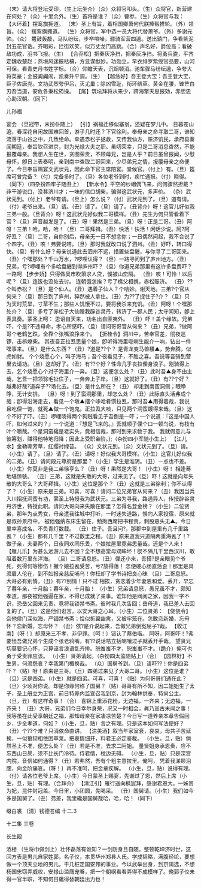 <!-- { "loadSidebar": true } -->
（末）请大将登坛受印。（生上坛坐介）（众）众将官叩头。（生）众将官，新营建在何处？（众）十里余外。（生）首将是谁？（众）曹参。（生）众将官与我：
【大环着】摆鸾旗拥道。
（末）圣上有旨，着相国卿萧何代朕捧毂推轮。（外）领旨。（众）
摆鸾旗拥道。
（生）众将官，军中选一员大将代替萧爷。（外）多谢元帅。（众）
鼍鼓轰敲，马队纷纭，步卒喧噪，骠骑军营四遶。送出辕门，争看紫泥封五花官诰。齐喝彩，拦街欢笑，似万丈龙门高跳。（合）声名好，爵位高；看破敌功成，羽书飞报。（生）
【合乔松】把秦灰净扫，把秦灰净扫。将勇兵骁，平齐定魏收楚赵；燕境风迷振枯槁，方显谋猷妙。功勋立，早衣绯罗紫绶官品要，山河可保。看青史丹书姓字标。（合）仰瞻天表，沉烟顿消。驰车骤马纷纭遶，争夸大将英豪；金鼓阗阗闹，凯奏升平调。（生）
【越恁好】吾王登大宝：吾王登大宝，臣子佐唐尧。文功武烈夸伊吕，灭尤巢；除凶雪耻，衔环结草。黄金在腰，锋芒白刃吾当道，安危各秉松筠操。
【尾】筑坛拜将从来少，跨海擎天思报効，赤胆忠心助汉朝。（同下）
 
儿孙福
 
宴会
（旦冠带，末扮仆随上）
【引】祸福迁移似塞翁，还疑在梦儿中。
日暮苍山遶，春深花自闲故国难回首，游子几时还？下官徐利，奉母亲之命寻取二哥，谁知流落于山谷之中，几致绝命。幸遇赤松子拯救，又传我仙方，赈济饥民，承府县奏闻朝廷，奉旨钦召进京，封为光禄大夫之职。虽叨荣幸，只是二哥消息杳然，不能报覆母亲。我想人生在世，贪图荣贵，不顾母兄，岂是人乎？前日虽曾报闻，少慰母怀，卽日上表奏明，亲到南中查取二哥回来，少尽弟兄之情，报覆母亲之命便了。今日奉旨赐宴文武状元，因此命下官主席陪宴。堂候官。（付上）有。（旦）筵席可曾完备？（付）完备多时了。（旦）各位老爷到时，疾忙通报。（付）晓得。（同下）（四杂扮四牢子随丑上）
【新水令】平空的纱帽偶飞来，问何骤然担戴？非干游说口，没甚济川才；一味的信口胡柴，骗得这武状元，多声价。
（杂）武状元到。（付上）老爷有请。（旦上）怎么说？（付）武状元到了。（旦）道有请。（付）老爷出来。（旦）请。（丑）请了。（旦）请了。（丑背介）呀！这官儿好似我三弟一般。（旦背介）呀！这武状元好似我二哥模样。（丑）先生为何只管看着下官？（旦）声音越发是了。（丑）呀！果然是三弟。（旦）呀！正是二哥。（丑）阿呀！三弟！哈，哈，哈！（旦）二哥拜揖。（丑）快活！快活！闲话少说。阿?阿好厾？（旦）二哥，自你别后，母亲无一日不想念你；一日偶然问起，我不合说了个四字。（丑）咳！弗要说咭。（旦）那时我就改口说了泗州。（丑）好吓，转口得快。（旦）有什么好？母亲说道此去泗州不远，措置些盘纒，与你寻了二哥回来。（丑）个嘿那处？千山万水，?啰哩认得？（旦）一路寻问到了庐州地方。（丑）兄弟，亏?啰哩有个多哈盘纒到得庐州吓？（旦）你道兄弟那里有这许多盘费吓？一路呵
【步步娇】只得做吴市吹箫求人贷，悞被山峦隔。
（丑）咳！可怜！以后呢？（旦）连饭也没处去讨。
连朝饿怎挨？亏了樵父相携，赤松赈济。
（丑）??个叫赤松？（旦）是个仙人。（丑）遇着子仙人？个哈妙。谢天地。三弟?个官从何来？（旦）那日到了庐州，猝然被人拿住。（丑）为??了捉住子?介？（旦）只为天时荒旱，寸草不生；那些人饥饿不过，要将我杀来充饥。（丑）阿呀！个嘿那处介？（旦）多亏了赤松子大仙赠我辟谷灵丹，转济了一郡人民；太守闻知，卽上表具奏。蒙圣上呵：
恩诏自天来，功名出自匪夷外。
（丑）吓！盖个缘故。兄弟吓，个是?不违母命，孝心所感吓。（旦）请问哥哥官从何来？（丑）兄弟，?做阿哥个老鹤乞跌，全靠个张嘴浪挣来个。
【折桂令】洞川中，苦奉官差，彻夜巡锣，击柝燎柴。
其夜吾正拉厾思量个娘，卽听得海里唿喇生能介一响，钻出一件嘿事来。（旦）是什么东西？（丑）?道是??个？
是青龙变马兽騕▲，势奔腾，似虎如豺。
个个烧愿心个，叫子海马；吾个夜看见子，不胜之喜。吾说等吾骑到营里去请功。（旦）这却好了。（丑）有??个好？性命几乎丧拉俚身浪子。刚骑得上去，乞个烧愿心个对子海里介一奔。（旦）这便怎么处？（丑）此时吾▲身不由主哉，乞吾一把领骔毛扯住子，一奔奔上子岸。（旦）这就好了。（丑）有??个好？越弗好哉?道奔子??场化去。（旦）是什么所在？（丑）
却走到南蛮洞侧；眼睁睁，无计安排。
（旦）呀！到了蛮洞那里，却怎么处？（丑）此际直头活弗成个哉；卽得沿海走去，看见一个墩▲摆个哆哈肴馔拉厾，那时吾▲用得着哉，我说且吃俚一饱，就死▲做一个饱鬼。正拉厾大啖，只见两个洞蛮踱得来哉。（旦）这个不好了吓。（丑）啰哩晓得两个狗贼看见子吾倒是一吓；一个说道：『这是中国人吓，如何过来的？』一个说道：『想是飞来的。』吾就顺子俚个口一顿鸟说，有枝有叶个嚼哉。个星洞蛮纔是老实头，竟相信哉，那时到来求敎于我。
我就假意儿与彼筹划，赚得他特地归降；因此上受职金阶。};（杂扮四小军随小生上）
【江儿水】金勒嘶芳草，红缨衬绿苔。
（众）文状元到。（众）文状元到了。（旦）请。（小生）请了。（旦）请了。（丑）请呀！好似我大哥模样。（小生）这官儿好似我的二弟。（丑）请问殿元尊府是那里？（小生）学生是淮阴。（丑）一点也不差。（小生）你莫非是我二弟徐亨么？（丑）呀！果然是大哥！（小生）呀！
相逢蓦地堪惊骇。
（丑）三弟，这就是失散的大哥，过来见了。（旦）吓！这就是向年失散的大哥么？大哥拜揖。（小生）这位是那个？（丑）这就是三弟徐利；你不认得了？（小生）原来是三弟。可喜，可喜！请问二位兄弟官从何来？（丑）我因当兵入川招抚洞蛮有功，蒙圣上特授我为武状元。三弟为寻我，路遇异人，传授辟谷灵丹济世，特授此职。请问大哥向来失散在那里？怎得名登金榜？（小生）二位贤弟，那年为点秀女，母亲遣我往城中打听，一时迷失道路，悞向人家投宿，原来就是叔孙景府中。
被他强纳东床生留在，勉拘西席把书程责。刺股悬头无▲。今日里幸喜成名，不负青灯数载。
（丑）住子。吾且问?，那郡中到屋里有几千里路厾？（小生）那有几千里？不过数里之程。（丑）原来道我只道隔两重海厾了！?做子亲，夫妻两个，日夜同欢同乐丢，个娘拉屋里竟弗思量哉，还是个人来！
【雁儿乐】为甚么远游儿去不回？全不想高堂母双眸坏！旣不隔几千里西汉川，敢阻着数万里东洋海。
（旦）二哥请息怒。（丑）俚还小来，吾搭?是亲眼见个爷死，死得何等惨伤！撇个娘拉厾受苦，亏?放得落！
怎便硬心肠直恁歪！那里是具须眉人伦在，到不如报亲慈反哺乌！你枉却了学书诗把良心昧
（旦）二哥息怒。大哥必有别情。（丑）有??别情！只不过
相挨，贪恋着少年妻恩和爱。丢开，早忘了暮年亲，十月胎；暮年亲，十月胎！
（小生）兄弟请息怒，愚兄虽不才，颇知孝道。那夜被他强逼在家，不得已成就了亲事。谁知他是阀阅之家，因我一字不识，恐岳父回来见责，竟将我锁禁书斋。彼时我几次吿回；岳母道，我已差人去回复的了。（旦）这是他们诳言，以安大哥之心耳。（小生）二位贤弟：
【侥侥令】奈他侯门深似海，严锢禁书斋；恰似折翼幽禽，又被牢笼在。怎敢恋新婚，忘母怀？恋新婚，忘母怀？
（丑）依?是介说起来，吾做兄弟倒寃屈子?哉。
【收江南】〔呀！〕却原来三不孝，非伊罪。〔呵！〕错认了蔡伯喈。
阿呀，阿哥吓！?弗要怪吾做兄弟个生成个张老鸦嘴，有??说话咭立括喇嚷过子就丢开手哉。
望贤兄切莫要记心怀，只算诬言浪语乱齐排。恕蚩蚩不才，恕蚩蚩不才。（跪介）俺可也勇于受责罪应该。
（小生）贤弟请起。（杂扮四太监随贴上）（合）
【园林好】不生男，何须怨哀？幸我第门楣换哉。
（众）国舅爷到。（旦）请吓??！你是四弟吓？（贴）呀！原来是三哥。（旦）四弟过来见了大哥二哥。（小生）这位是谁？（旦）这是四弟。（小生）就是四弟。可喜，可喜！（贴）为何哥哥们通在此？（旦）少顷对你说。却是你缘何称了国舅？（贴）哥哥有所不知，因二姐姐生了太子，圣上册立为正宫，前日特差内监宣召我到京，封为翰林供奉，特尙公主。（旦，丑）有这样奇事！（合）
喜锦上重添花粉，无边福，一齐来；无边福，一齐来！
（丑）大哥，兄弟们今日幸尔身荣，况又一时相会，眞乃亘古未闻之事！我等虽在此受享朝廷之福，那知母亲在家凄凉苦楚？今日写一道养亲本章吿假回乡，少全孝道，何如？（小生，旦，贴）言之有理。只是这本如何写法便好？（丑）个??个难？只消依命直讲。
【沽美酒】叙当年家室衰，哀哀，母共子苦延挨，一似狼狈相依困草莱。把衷情细开，料君王必定鉴裁。
（小生，旦，贴）倘然圣上不准，便怎么处？（丑）若是不准，去求二阿姐。
量贤姐身承恩赉，应不忘西山日昃，须不比长门冷待。侍君情，枕边无碍。
（小生，旦，贴）只是深宫内院，音信如何通得？（丑）若弗然，吾有个粗主意拉里。俺呵，
凭着我涕颊泪腮，向金阶痛哀。〔呀！〕再不准呵，把金章疾解。
（小生，旦，贴）说得有理。（付）请各位老爷上席。（小生）今日蒙圣上赐宴，先谢过了恩，然后上席（小生，旦，贴）有理。（合拜介）
【清江引】雁行遥向枫宸拜，感谢君恩大。一姊贵为妃，昆仲封冠盖。今日里，小团圆，先喝采。
（丑）国舅请。（小生）我们如今多是国舅了。（丑）弗差，我里纔是国舅哉哈，哈，哈！（同下）

缀白裘 〔清〕钱德苍编 十二.3

十二集 
三卷
 
长生殿
 
酒楼
（生将巾佩剑上）壮怀磊落有谁知？一剑防身且自随。整顿乾坤济时世，这回方表是男儿自家姓郭，名子仪，本贯华州郑县人氏。学成韬略，满腹经纶，要想做一个顶天立地的男儿，干几桩定国安邦的事业。今以武举出身，到京谒选，不想杨国忠窃弄威权，安禄山滥膺宠眷，把一个朝纲看看弄得不成模样了。俺郭子仪未得一官半职，不知何日纔得替朝廷出力也！
